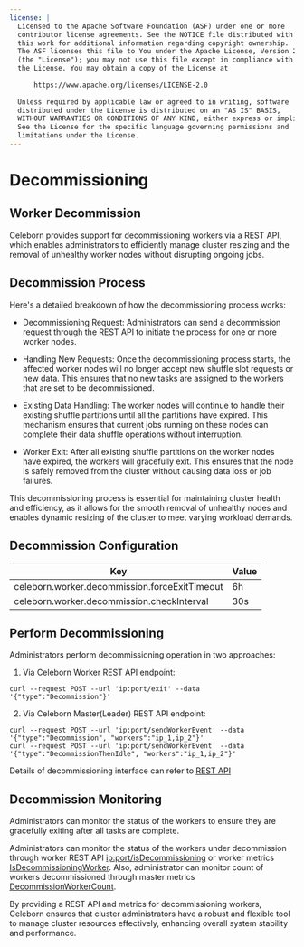 ```yaml
---
license: |
  Licensed to the Apache Software Foundation (ASF) under one or more
  contributor license agreements. See the NOTICE file distributed with
  this work for additional information regarding copyright ownership.
  The ASF licenses this file to You under the Apache License, Version 2.0
  (the "License"); you may not use this file except in compliance with
  the License. You may obtain a copy of the License at
    
      https://www.apache.org/licenses/LICENSE-2.0
    
  Unless required by applicable law or agreed to in writing, software
  distributed under the License is distributed on an "AS IS" BASIS,
  WITHOUT WARRANTIES OR CONDITIONS OF ANY KIND, either express or implied.
  See the License for the specific language governing permissions and
  limitations under the License.
---
```


Decommissioning
===

## Worker Decommission

Celeborn provides support for decommissioning workers via a REST API, which enables administrators to
efficiently manage cluster resizing and the removal of unhealthy worker nodes without disrupting ongoing jobs.

## Decommission Process

Here's a detailed breakdown of how the decommissioning process works:

- Decommissioning Request: Administrators can send a decommission request through the REST API
to initiate the process for one or more worker nodes.

- Handling New Requests: Once the decommissioning process starts, the affected worker nodes will no longer
accept new shuffle slot requests or new data. This ensures that no new tasks are assigned to
the workers that are set to be decommissioned.

- Existing Data Handling: The worker nodes will continue to handle their existing shuffle partitions
until all the partitions have expired. This mechanism ensures that current jobs running on these nodes
can complete their data shuffle operations without interruption.

- Worker Exit: After all existing shuffle partitions on the worker nodes have expired,
the workers will gracefully exit. This ensures that the node is safely removed from the cluster
without causing data loss or job failures.

This decommissioning process is essential for maintaining cluster health and efficiency,
as it allows for the smooth removal of unhealthy nodes and enables dynamic resizing of the cluster
to meet varying workload demands.

## Decommission Configuration

| Key                                               | Value |
|---------------------------------------------------|-------| 
| celeborn.worker.decommission.forceExitTimeout     | 6h    |
| celeborn.worker.decommission.checkInterval        | 30s   |


## Perform Decommissioning

Administrators perform decommissioning operation in two approaches:

1. Via Celeborn Worker REST API endpoint:
  ```shell
  curl --request POST --url 'ip:port/exit' --data '{"type":"Decommission"}'
  ```
2. Via Celeborn Master(Leader) REST API endpoint:
  ```shell
  curl --request POST --url 'ip:port/sendWorkerEvent' --data '{"type":"Decommission", "workers":"ip_1,ip_2"}'
  curl --request POST --url 'ip:port/sendWorkerEvent' --data '{"type":"DecommissionThenIdle", "workers":"ip_1,ip_2"}'
  ```

Details of decommissioning interface can refer to [REST API](../monitoring/#rest-api)

## Decommission Monitoring

Administrators can monitor the status of the workers to ensure they are gracefully exiting
after all tasks are complete.

Administrators can monitor the status of the workers under decommission through worker REST API [ip:port/isDecommissioning](../monitoring/#worker_1)
or worker metrics [IsDecommissioningWorker](../monitoring/#worker).
Also, administrator can monitor count of workers decommissioned through master metrics [DecommissionWorkerCount](../monitoring/#master).

By providing a REST API and metrics for decommissioning workers,
Celeborn ensures that cluster administrators have a robust and flexible tool
to manage cluster resources effectively, enhancing overall system stability and performance.
